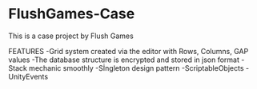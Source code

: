 # FlushGames-Case
This is a case project by Flush Games

FEATURES
-Grid system created via the editor with Rows, Columns, GAP values
-The database structure is encrypted and stored in json format
-Stack mechanic smoothly
-Sİngleton design pattern
-ScriptableObjects
-UnityEvents

